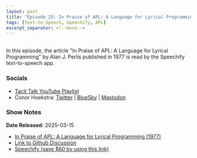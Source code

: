 ```yaml
---
layout: post
title: "Episode 25: In Praise of APL: A Language for Lyrical Programming (1977) 🟦"
tags: [Text-to-Speech, Speechify, APL]
excerpt_separator: <!--more-->
---
```



<br>In this episode, the article "In Praise of APL: A Language for Lyrical Programming" by Alan J. Perlis published in 1977 is read by the Speechify text-to-speech app.

<!--more-->

### Socials

* [Tacit Talk YouTube Playlist](https://www.youtube.com/playlist?list=PLVFrD1dmDdvenJhYti3HomLRkC4_Y9AXA)
* Conor Hoekstra: [Twitter](https://twitter.com/code_report) \| [BlueSky](https://bsky.app/profile/codereport.bsky.social) \| [Mastodon](https://mastodon.social/@code_report)

### Show Notes

**Date Released:** 2025-03-15 <br>

* [In Praise of APL: A Language for Lyrical Programming (1977)](https://www.jsoftware.com/papers/perlis77.htm)
* [Link to Github Discussion](https://github.com/codereport/tacittalk/discussions/3)
* [Speechify (save $60 by using this link)](https://share.speechify.com/mzBQRif)
